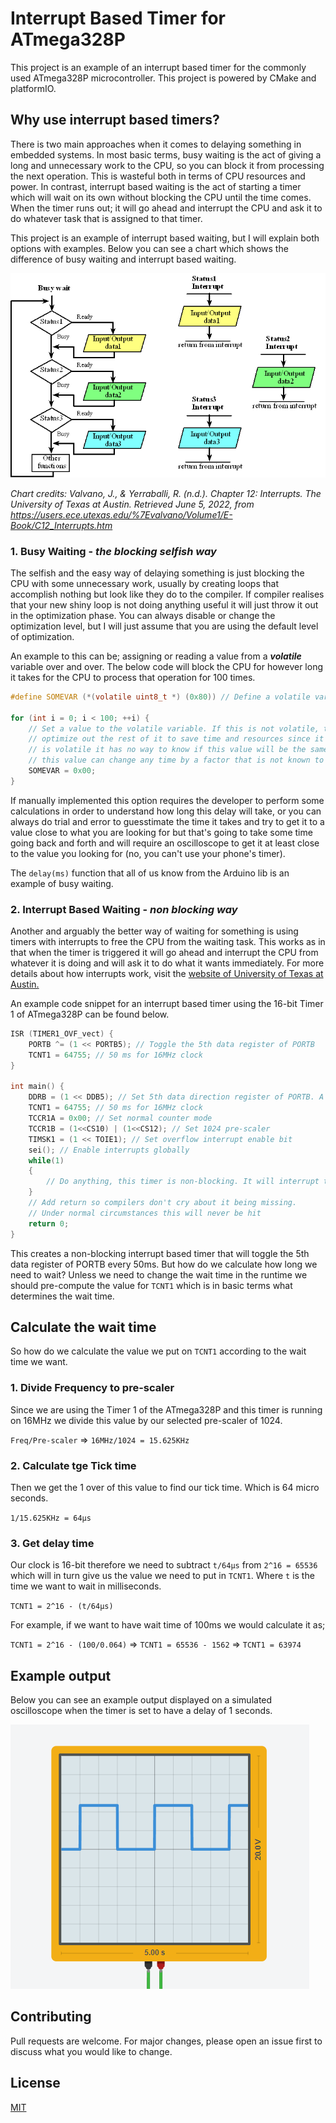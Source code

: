 # Interrupt Based Timer for ATmega328P

This project is an example of an interrupt based timer for the commonly used ATmega328P microcontroller. This project 
is powered by CMake and platformIO.

## Why use interrupt based timers?
There is two main approaches when it comes to delaying something in embedded systems. In most basic terms, busy waiting 
is the act of giving a long and unnecessary work to the CPU, so you can block it from processing the next operation. 
This is wasteful both in terms of CPU resources and power. In contrast, interrupt based waiting is the act of starting 
a timer which will wait on its own without blocking the CPU until the time comes. When the timer runs out; it will 
go ahead and interrupt the CPU and ask it to do whatever task that is assigned to that timer.

This project is an example of interrupt based waiting, but I will explain both options with examples.
Below you can see a chart which shows the difference of busy waiting and interrupt based waiting.

![chart](https://github.com/denizariyan/ATmega328P-Interrupt-Based-Timer/blob/31c53ba0dbaa9fcd8ec300ddfe3c02792a8571fd/images/interrupt.png)


*Chart credits:
Valvano, J., & Yerraballi, R. (n.d.). Chapter 12: Interrupts. The University of Texas at Austin. Retrieved June 5, 2022, from https://users.ece.utexas.edu/%7Evalvano/Volume1/E-Book/C12_Interrupts.htm*

### 1. Busy Waiting - *the blocking selfish way*
The selfish and the easy way of delaying something is just blocking the CPU with some unnecessary work,
usually by creating loops that accomplish nothing but look like they do to the compiler. If compiler
realises that your new shiny loop is not doing anything useful it will just throw it out in the 
optimization phase. You can always disable or change the optimization level, but I will just assume that 
you are using the default level of optimization.

An example to this can be; assigning or reading a value from a ***volatile*** variable over and over.
The below code will block the CPU for however long it takes for the CPU to process that operation for 100
times. 

```c
#define SOMEVAR (*(volatile uint8_t *) (0x80)) // Define a volatile variable

for (int i = 0; i < 100; ++i) { 
    // Set a value to the volatile variable. If this is not volatile, the compiler will run this only once and 
    // optimize out the rest of it to save time and resources since it basically does nothing. But because it
    // is volatile it has no way to know if this value will be the same since declaring as volatile means that
    // this value can change any time by a factor that is not known to the compiler.
    SOMEVAR = 0x00;
}
```
If manually implemented this option requires the developer to perform some calculations in order to
understand how long this delay will take, or you can always do trial and error to guesstimate the time 
it takes and try to get it to a value close to what you are looking for but that's going to take some time
going back and forth and will require an oscilloscope to get it at least close to the value you looking for
(no, you can't use your phone's timer).

The `delay(ms)` function that all of us know from the Arduino lib is an example of busy waiting.

### 2. Interrupt Based Waiting - *non blocking way*
Another and arguably the better way of waiting for something is using timers with interrupts to free the CPU 
from the waiting task. This works as in that when the timer is triggered it will go ahead and interrupt the
CPU from whatever it is doing and will ask it to do what it wants immediately. For more details about how 
interrupts work, visit the 
[website of University of Texas at Austin.](https://users.ece.utexas.edu/~valvano/Volume1/E-Book/C12_Interrupts.htm)

An example code snippet for an interrupt based timer using the 16-bit Timer 1 of ATmega328P can be found below.
```c
ISR (TIMER1_OVF_vect) {
    PORTB ^= (1 << PORTB5); // Toggle the 5th data register of PORTB
    TCNT1 = 64755; // 50 ms for 16MHz clock
}

int main() {
    DDRB = (1 << DDB5); // Set 5th data direction register of PORTB. A set value means output
    TCNT1 = 64755; // 50 ms for 16MHz clock
    TCCR1A = 0x00; // Set normal counter mode
    TCCR1B = (1<<CS10) | (1<<CS12); // Set 1024 pre-scaler
    TIMSK1 = (1 << TOIE1); // Set overflow interrupt enable bit
    sei(); // Enable interrupts globally
    while(1)
    {
        // Do anything, this timer is non-blocking. It will interrupt the CPU only when needed
    }
    // Add return so compilers don't cry about it being missing.
    // Under normal circumstances this will never be hit
    return 0;
}
```

This creates a non-blocking interrupt based timer that will toggle the 5th data register of PORTB every 50ms.
But how do we calculate how long we need to wait? Unless we need to change the wait time in the runtime we should 
pre-compute the value for `TCNT1` which is in basic terms what determines the wait time.

## Calculate the wait time
So how do we calculate the value we put on `TCNT1` according to the wait time we want.

### 1. Divide Frequency to pre-scaler
Since we are using the Timer 1 of the ATmega328P and this timer is running on 16MHz we divide this value by our selected
pre-scaler of 1024.

`Freq/Pre-scaler` => `16MHz/1024 = 15.625KHz`

### 2. Calculate tge Tick time
Then we get the 1 over of this value to find our tick time. Which is 64 micro seconds.

`1/15.625KHz = 64μs`

### 3. Get delay time
Our clock is 16-bit therefore we need to subtract `t/64μs` from `2^16 = 65536` which will in turn give us the value 
we need to put in `TCNT1`. Where `t` is the time we want to wait in milliseconds.

`TCNT1 = 2^16 - (t/64μs)`

For example, if we want to have wait time of 100ms we would calculate it as;

`TCNT1 = 2^16 - (100/0.064)` => `TCNT1 = 65536 - 1562` => `TCNT1 = 63974`

## Example output
Below you can see an example output displayed on a simulated oscilloscope when the timer is set to have 
a delay of 1 seconds.

![chart](https://github.com/denizariyan/ATmega328P-Interrupt-Based-Timer/blob/5232e475d39522156fe4f9f8fee74ccbf89df640/images/output.png)

## Contributing

Pull requests are welcome. For major changes, please open an issue first to discuss what you would like to change.


## License

[MIT](https://github.com/denizariyan/ATmega328P-Interrupt-Based-Timer/blob/eecb6e9e82a4568896c400b8dc0f657bdedef324/LICENSE)